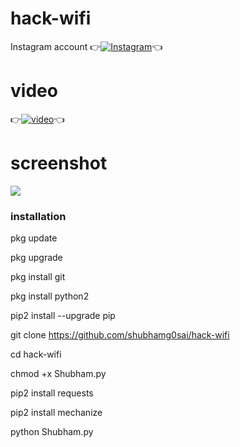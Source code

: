 # hack-wifi

Instagram account
👉[![Instagram  ](https://img.shields.io/badge/INSTAGRAM-FOLLOW-red?style=for-the-badge&logo=instagram)](https://www.instagram.com/shubhamg0sai)👈

# video
👉[![video  ](https://img.shields.io/badge/SUBSCRIBE-CHANNEL-red?style=for-the-badge&logo=instagram)](https://youtu.be/y1LCYLlkD9c)👈

# screenshot 
![ ](https://raw.githubusercontent.com/shubhamg0sai/hack-wifi/Delete/Screenshot_20200929_173113.jpg)


### installation

 
pkg update 

 pkg upgrade 

pkg install git 

pkg install python2 

pip2 install --upgrade pip

git clone https://github.com/shubhamg0sai/hack-wifi

cd hack-wifi

chmod +x Shubham.py

pip2 install requests 

pip2 install mechanize

python Shubham.py
